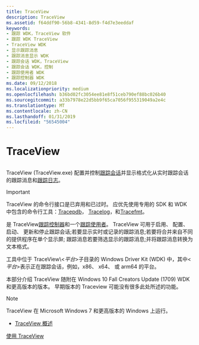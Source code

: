 ```yaml
---
title: TraceView
description: TraceView
ms.assetid: f64ddf90-56b8-4341-8d59-f4d7e3eeddaf
keywords:
- 跟踪 WDK，TraceView 软件
- 跟踪 WDK TraceView
- TraceView WDK
- 显示跟踪消息
- 跟踪消息显示 WDK
- 跟踪会话 WDK，TraceView
- 跟踪会话 WDK，控制
- 跟踪使用者 WDK
- 跟踪控制器 WDK
ms.date: 09/12/2018
ms.localizationpriority: medium
ms.openlocfilehash: b36bd02fc3054ee81e8f51ceb790ef88bc026b40
ms.sourcegitcommit: a33b7978e22d5bb9f65ca7056f955319049a2e4c
ms.translationtype: MT
ms.contentlocale: zh-CN
ms.lasthandoff: 01/31/2019
ms.locfileid: "56545004"
---
```

# <a name="traceview"></a>TraceView

## <span id="ddk_traceview_tools"></span><span id="DDK_TRACEVIEW_TOOLS"></span>

TraceView (TraceView.exe) 配置并控制[跟踪会话](trace-session.md)并显示格式化从实时跟踪会话的跟踪消息和[跟踪日志](trace-log.md)。

> [!IMPORTANT]
> TraceView 的命令行接口是已弃用和已过时。 应优先使用专用的 SDK 和 WDK 中包含的命令行工具：[Tracepdb](tracepdb.md)， [Tracelog](tracelog.md)，和[Tracefmt](tracefmt.md)。

是 TraceView[跟踪控制器](trace-controller.md)和一个[跟踪使用者](trace-consumer.md)。 TraceView 可用于启用、 配置、 启动、 更新和停止跟踪会话;若要显示实时或记录的跟踪消息;若要将合并来自不同的提供程序在单个显示屏; 跟踪消息若要筛选显示的跟踪消息;并将跟踪消息转换为文本格式。

工具中位于 TraceView\\&lt;*平台*&gt;子目录的 Windows Driver Kit (WDK) 中，其中&lt;*平台*&gt;表示正在跟踪会话，例如，x86、 x64、 或 arm64 的平台。

本部分介绍 TraceView 随附在 Windows 10 Fall Creators Update (1709) WDK 和更高版本的版本。 早期版本的 Traceview 可能没有很多此处所述的功能。

> [!NOTE]
> TraceView 在 Microsoft Windows 7 和更高版本的 Windows 上运行。

* [TraceView 概述](traceview-overview.md)

[使用 TraceView](using-traceview.md)
